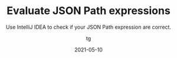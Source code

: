 ---
date: 2021-05-10
title: Evaluate JSON Path expressions 
technologies: [json]
topics: [latest, editing]
author: tg
subtitle: Use IntelliJ IDEA to check if your JSON Path expression are correct.
thumbnail: ./thumbnail.png
cardThumbnail: ./card.png
shortVideo:
  poster: ./tip.png
  url: https://youtu.be/2cfQmC0pLr8
leadin: |
  IntelliJ IDEA comes with support for [JSONPath](https://goessner.net/articles/JsonPath/) expressions. You can open up a window to evaluate JSONPath expressions by going to Edit -> Find -> "Evaluate JSONPath Expression...". If a JSON file is open, it will use this file to evaluate the expression.

  If you have JSONPath expressions as Strings in code, use "[inject language](https://www.jetbrains.com/help/idea/using-language-injections.html)" and say this is a JSONPath expression. You'll get code formatting and completion inside this string.

  You can evaluate a JSONPath expression to check it. This will open up a tool window: enter a snippet of JSON into the input and try out if an expression finds the expected path.

---